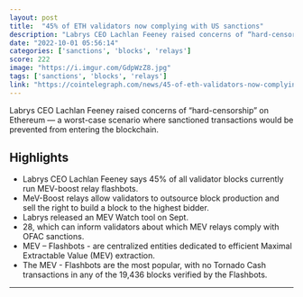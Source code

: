 ```yaml
---
layout: post
title:  "45% of ETH validators now complying with US sanctions"
description: "Labrys CEO Lachlan Feeney raised concerns of “hard-censorship” on Ethereum — a worst-case scenario where sanctioned transactions would be prevented from entering the blockchain."
date: "2022-10-01 05:56:14"
categories: ['sanctions', 'blocks', 'relays']
score: 222
image: "https://i.imgur.com/GdpWzZ8.jpg"
tags: ['sanctions', 'blocks', 'relays']
link: "https://cointelegraph.com/news/45-of-eth-validators-now-complying-with-us-sanctions-labrys-ceo"
---
```


Labrys CEO Lachlan Feeney raised concerns of “hard-censorship” on Ethereum — a worst-case scenario where sanctioned transactions would be prevented from entering the blockchain.

## Highlights

- Labrys CEO Lachlan Feeney says 45% of all validator blocks currently run MEV-boost relay flashbots.
- MeV-Boost relays allow validators to outsource block production and sell the right to build a block to the highest bidder.
- Labrys released an MEV Watch tool on Sept.
- 28, which can inform validators about which MEV relays comply with OFAC sanctions.
- MEV – Flashbots - are centralized entities dedicated to efficient Maximal Extractable Value (MEV) extraction.
- The MEV - Flashbots are the most popular, with no Tornado Cash transactions in any of the 19,436 blocks verified by the Flashbots.

---
